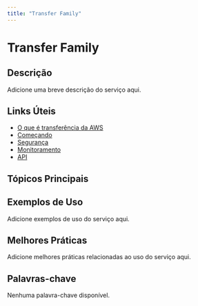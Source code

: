 ```yaml
---
title: "Transfer Family"
---
```


# Transfer Family

## Descrição

Adicione uma breve descrição do serviço aqui.

## Links Úteis

- [O que é transferência da AWS](https://docs.aws.amazon.com/transfer/latest/userguide/what-is-aws-transfer.html)
- [Começando](https://docs.aws.amazon.com/transfer/latest/userguide/getting-started.html)
- [Segurança](https://docs.aws.amazon.com/transfer/latest/userguide/security.html)
- [Monitoramento](https://docs.aws.amazon.com/transfer/latest/userguide/monitoring.html)
- [API](https://docs.aws.amazon.com/transfer/latest/userguide/api.html)

## Tópicos Principais



## Exemplos de Uso

Adicione exemplos de uso do serviço aqui.

## Melhores Práticas

Adicione melhores práticas relacionadas ao uso do serviço aqui.

## Palavras-chave

Nenhuma palavra-chave disponível.
